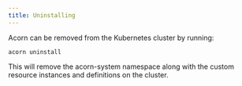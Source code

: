 ```yaml
---
title: Uninstalling
---
```


Acorn can be removed from the Kubernetes cluster by running:

`acorn uninstall`

This will remove the acorn-system namespace along with the custom resource instances and definitions on the cluster.
